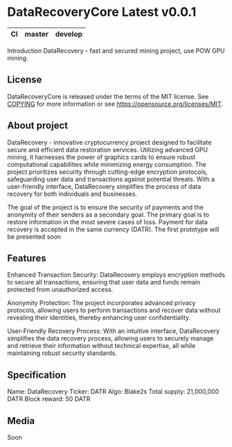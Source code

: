 DataRecoveryCore Latest v0.0.1
===========================

|CI|master|develop|
|-|-|-|

Introduction
DataRecovery - fast and secured mining project, use POW GPU mining.


License
-------

DataRecoveryCore is released under the terms of the MIT license. See [COPYING](COPYING) for more
information or see https://opensource.org/licenses/MIT.

About project
-------------------

DataRecovery - innovative cryptocurrency project designed to facilitate secure and efficient data restoration services. Utilizing advanced GPU mining, it harnesses the power of graphics cards to ensure robust computational capabilities while minimizing energy consumption. The project prioritizes security through cutting-edge encryption protocols, safeguarding user data and transactions against potential threats. With a user-friendly interface, DataRecovery simplifies the process of data recovery for both individuals and businesses.

The goal of the project is to ensure the security of payments and the anonymity of their senders as a secondary goal. The primary goal is to restore information in the most severe cases of loss. Payment for data recovery is accepted in the same currency (DATR).
The first prototype will be presented soon

Features
-------------------

Enhanced Transaction Security: DataRecovery employs encryption methods to secure all transactions, ensuring that user data and funds remain protected from unauthorized access.

Anonymity Protection: The project incorporates advanced privacy protocols, allowing users to perform transactions and recover data without revealing their identities, thereby enhancing user confidentiality.

User-Friendly Recovery Process: With an intuitive interface, DataRecovery simplifies the data recovery process, allowing users to securely manage and retrieve their information without technical expertise, all while maintaining robust security standards.

Specification
-------------------

Name: DataRecovery
Ticker: DATR
Algo: Blake2s
Total supply: 21,000,000 DATR
Block reward: 50 DATR

Media
-------------------

Soon
